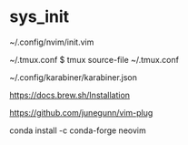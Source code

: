 # sys_init

~/.config/nvim/init.vim

~/.tmux.conf
$ tmux source-file ~/.tmux.conf

~/.config/karabiner/karabiner.json

https://docs.brew.sh/Installation

https://github.com/junegunn/vim-plug

conda install -c conda-forge neovim 
